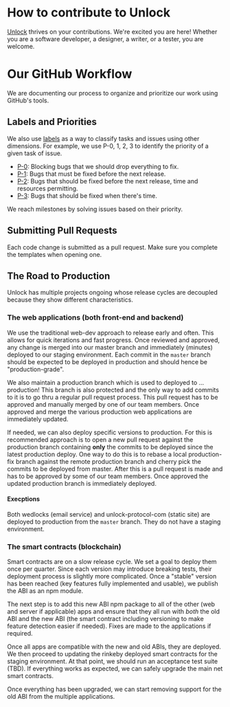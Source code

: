 # How to contribute to Unlock

[Unlock](https://unlock-protocol.com) thrives on your contributions. We're excited you are here! Whether you are a software developer,
a designer, a writer, or a tester, you are welcome.

# Our GitHub Workflow

We are documenting our process to organize and prioritize our work using GitHub's tools.

## Labels and Priorities

We also use [labels](https://github.com/unlock-protocol/unlock/labels) as a way to classify tasks and issues using other dimensions. For example, we use P-0, 1, 2, 3 to identify the priority of a given task of issue.

- [P-0](https://github.com/unlock-protocol/unlock/issues?q=is%3Aissue+is%3Aopen+label%3Ap-0): Blocking bugs that we should drop everything to fix.
- [P-1](https://github.com/unlock-protocol/unlock/issues?q=is%3Aissue+is%3Aopen+label%3Ap-1): Bugs that must be fixed before the next release.
- [P-2](https://github.com/unlock-protocol/unlock/issues?q=is%3Aissue+is%3Aopen+label%3Ap-2): Bugs that should be fixed before the next release, time and resources permitting.
- [P-3](https://github.com/unlock-protocol/unlock/issues?q=is%3Aissue+is%3Aopen+label%3Ap-3): Bugs that should be fixed when there's time.

We reach milestones by solving issues based on their priority.

## Submitting Pull Requests

Each code change is submitted as a pull request. Make sure you complete the templates when opening one.

## The Road to Production

Unlock has multiple projects ongoing whose release cycles are decoupled because they show different characteristics.

### The web applications (both front-end and backend)

We use the traditional web-dev approach to release early and often. This allows for quick iterations and fast progress. Once reviewed and approved, any change is merged into our master branch and immediately \(minutes\) deployed to our staging environment. Each commit in the `master` branch should be expected to be deployed in production and should hence be "production-grade".

We also maintain a production branch which is used to deployed to ... production! This branch is also protected and the only way to add commits to it is to go thru a regular pull request process. This pull request has to be approved and manually merged by one of our team members. Once approved and merge the various production web applications are immediately updated.

If needed, we can also deploy specific versions to production. For this is recommended approach is to open a new pull request against the production branch containing **only** the commits to be deployed since the latest production deploy. One way to do this is to rebase a local production-fix branch against the remote production branch and cherry pick the commits to be deployed from master. After this is a pull request is made and has to be approved by some of our team members. Once approved the updated production branch is immediately deployed.

#### Execptions

Both wedlocks (email service) and unlock-protocol-com (static site) are deployed to production from the `master` branch. They do not have a staging environment.

### The smart contracts \(blockchain\)

Smart contracts are on a slow release cycle. We set a goal to deploy them once per quarter. Since each version may introduce breaking tests, their deployment process is slightly more complicated. Once a "stable" version has been reached \(key features fully implemented and usable\), we publish the ABI as an npm module. 

The next step is to add this new ABI npm package to all of the other \(web and server if applicable\) apps and ensure that they all run with _both_ the old ABI and the new ABI \(the smart contract including versioning to make feature detection easier if needed\). Fixes are made to the applications if required.

Once all apps are compatible with the new and old ABIs, they are deployed. We then proceed to updating the rinkeby deployed smart contracts for the staging environment. At that point, we should run an acceptance test suite \(TBD\). If everything works as expected, we can safely upgrade the main net smart contracts.

Once everything has been upgraded, we can start removing support for the old ABI from the multiple applications.
